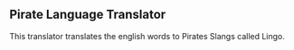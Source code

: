 ## Pirate Language  Translator
  This translator translates the english words to Pirates Slangs called Lingo.
